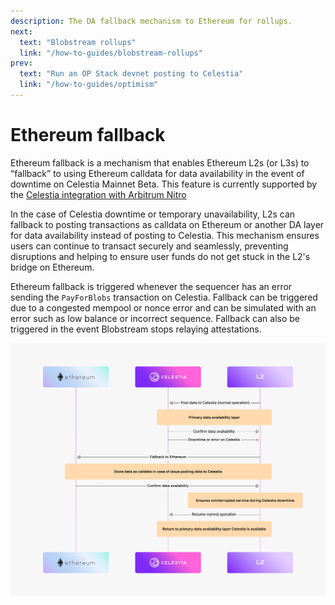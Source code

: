 ```yaml
---
description: The DA fallback mechanism to Ethereum for rollups.
next:
  text: "Blobstream rollups"
  link: "/how-to-guides/blobstream-rollups"
prev:
  text: "Run an OP Stack devnet posting to Celestia"
  link: "/how-to-guides/optimism"
---
```


# Ethereum fallback

Ethereum fallback is a mechanism
that enables Ethereum L2s (or L3s) to “fallback” to using Ethereum
calldata for data availability in the event of downtime on Celestia
Mainnet Beta. This feature is currently supported by the [Celestia integration with Arbitrum Nitro](/how-to-guides/arbitrum-integration.md#ethereum-fallback-mechanism-in-nitro)

In the case of Celestia downtime or temporary unavailability, L2s can
fallback to posting transactions as calldata on Ethereum or another DA
layer for data availability instead of posting to Celestia. This
mechanism ensures users can continue to transact securely and seamlessly,
preventing disruptions and helping to ensure user funds do not get stuck
in the L2's bridge on Ethereum.

Ethereum fallback is triggered whenever the sequencer has an error
sending the `PayForBlobs` transaction on Celestia. Fallback can be
triggered due to a congested mempool or nonce error and can be simulated
with an error such as low balance or incorrect sequence. Fallback
can also be triggered in the event Blobstream stops relaying attestations.

![Ethereum fallback](/img/Celestia_ethereum-fallback.jpg)
